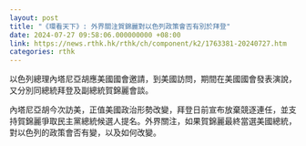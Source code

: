 ```yaml
---
layout: post
title: "《環看天下》: 外界關注賀錦麗對以色列政策會否有別於拜登"
date: 2024-07-27 09:58:06.000000000 +08:00
link: https://news.rthk.hk/rthk/ch/component/k2/1763381-20240727.htm
categories: rthk
---
```


以色列總理內塔尼亞胡應美國國會邀請，到美國訪問，期間在美國國會發表演說，又分別同總統拜登及副總統賀錦麗會談。

內塔尼亞胡今次訪美，正值美國政治形勢改變，拜登日前宣布放棄競逐連任，並支持賀錦麗爭取民主黨總統候選人提名。外界關注，如果賀錦麗最終當選美國總統，對以色列的政策會否有變，以及如何改變。

